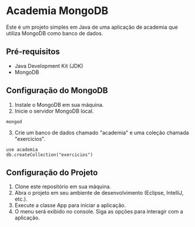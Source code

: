 # Academia MongoDB

Este é um projeto simples em Java de uma aplicação de academia que utiliza MongoDB como banco de dados.

## Pré-requisitos

- Java Development Kit (JDK)
- MongoDB

## Configuração do MongoDB

1. Instale o MongoDB em sua máquina.
2. Inicie o servidor MongoDB local.
```
mongod
```

3. Crie um banco de dados chamado "academia" e uma coleção chamada "exercicios".
```
use academia
db.createCollection("exercicios")
```

## Configuração do Projeto
1. Clone este repositório em sua máquina.
2. Abra o projeto em seu ambiente de desenvolvimento (Eclipse, IntelliJ, etc.).
3. Execute a classe App para iniciar a aplicação.
4. O menu será exibido no console. Siga as opções para interagir com a aplicação.

